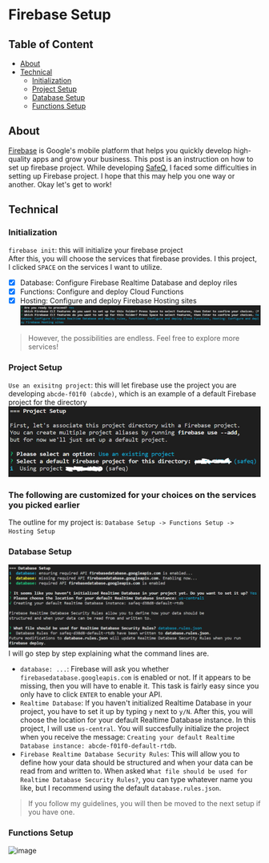 # Firebase Setup

## Table of Content
- [About](https://github.com/ltn18/SafeQ/blob/main/FirebaseSetup.md#about)
- [Technical](https://github.com/ltn18/SafeQ/blob/main/FirebaseSetup.md#technical)
  * [Initialization](https://github.com/ltn18/SafeQ/blob/main/FirebaseSetup.md#initialization)
  * [Project Setup](https://github.com/ltn18/SafeQ/blob/main/FirebaseSetup.md#project-setup)
  * [Database Setup](https://github.com/ltn18/SafeQ/blob/main/FirebaseSetup.md#database-setup)
  * [Functions Setup](https://github.com/ltn18/SafeQ/blob/main/FirebaseSetup.md#functions-setup)

## About
[Firebase](https://firebase.google.com/) is Google's mobile platform that helps you quickly develop high-quality apps and grow your business.
This post is an instruction on how to set up firebase project.
While developing [SafeQ](https://github.com/ltn18/), I faced some difficulties in setting up Firebase project.
I hope that this may help you one way or another. Okay let's get to work!

## Technical
### Initialization
`firebase init`: this will initialize your firebase project\
After this, you will choose the services that firebase provides. I this project, I clicked `SPACE` on 
the services I want to utilize.
- [x] Database: Configure Firebase Realtime Database and deploy riles
- [x] Functions: Configure and deploy Cloud Functions
- [x] Hosting: Configure and deploy Firebase Hosting sites
![image](/public/firebaseSetup/firebase-init.PNG)  
> However, the possibilities are endless. Feel free to explore more services!

### Project Setup
`Use an exisitng project`: this will let firebase use the project you are developing
`abcde-f01f0 (abcde)`, which is an example of a default Firebase project for the directory
![image](/public/firebaseSetup/project-setup.PNG)  

### The following are customized for your choices on the services you picked earlier 
The outline for my project is: `Database Setup -> Functions Setup -> Hosting Setup`

### Database Setup
![image](/public/firebaseSetup/database-setup.PNG)
I will go step by step explaining what the command lines are.
- `database: ...`: Firebase will ask you whether `firebasedatabase.googleapis.com` is enabled or not. If it appears to be missing, then you will have to enable it. This task is fairly easy since you only have to click `ENTER` to enable your API.
- `Realtime Database`: If you haven't initialized Realtime Database in your project, you have to set it up by typing `y` next to `y/N`. After this, you will choose the location for your default Realtime Database instance. In this project, I will use `us-central`. You will succesfully initialize the project when you receive the message: 
`Creating your default Realtime Database instance: abcde-f01f0-default-rtdb`.
- `Firebase Realtime Database Security Rules`: This will allow you to define how your data should be structured and when your data can be read from and written to. When asked `What file should be used for Realtime Database Security Rules?`, you can type whatever name you like, but I recommend using the default `database.rules.json`.
> If you follow my guidelines, you will then be moved to the next setup if you have one.

### Functions Setup
![image](/public/firebaseSetup/functions-setup)
